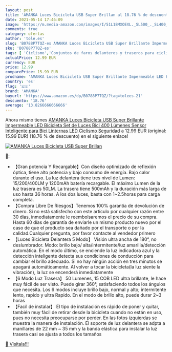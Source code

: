 ```yaml
---
layout: post
title: 'AMANKA Luces Bicicleta USB Super Brillan al 18.76 % de descuento'
date: 2021-05-14 17:46:09
image: 'https://m.media-amazon.com/images/I/51L18MXOEXL._SL500_._SL400_.jpg'
comments: true
category: ofertas
author: 'tole.es'
slug: 'B0788P7TQZ-es AMANKA Luces Bicicleta USB Super Brillante Impermeable LED...'
sku: 'B0788P7TQZ-es'
tags: [ 'Ciclismo','Conjuntos de faros delanteros y traseros para ciclismo','Deportes y aire libre','Luces y reflectores de ciclismo','Ropa y equipo para deportes','amanka','bicicleta', ]
actualPrice: 12.99 EUR
currency: EUR
price: 12.99
comparePrice: 15.99 EUR
prodname: 'AMANKA Luces Bicicleta USB Super Brillante Impermeable LED Bicicleta Set de Luces Bici 400 Lúmenes Sensor Inteligente para Bici Linternas LED Ciclismo Seguridad'
country: 'es'
flag: '🇪🇸'
brand: 'AMANKA'
buyurl: 'https://www.amazon.es/dp/B0788P7TQZ/?tag=tolees-21'
descuento: '18.76'
average: '13.8266666666666'
---
```


Ahora mismo tienes [AMANKA Luces Bicicleta USB Super Brillante Impermeable LED Bicicleta Set de Luces Bici 400 Lúmenes Sensor Inteligente para Bici Linternas LED Ciclismo Seguridad](https://www.amazon.es/dp/B0788P7TQZ/?tag=tolees-21) a 12.99 EUR (original: 15.99 EUR) (18.76 %  de descuento) en el siguiente enlace!

[![AMANKA Luces Bicicleta USB Super Brillan](https://m.media-amazon.com/images/I/51L18MXOEXL._SL500_._SL400_.jpg)](https://www.amazon.es/dp/B0788P7TQZ/?tag=tolees-21)

🔎:

- 【Gran potencia Y Recargable】Con diseño optimizado de reflexión óptica, tiene alto potencia y bajo consumo de energía. Bajo calor durante el uso. La luz delantera tiene tres nivel de Lumen: 15/200/400LM y 1200mAh batería recargable. El máximo Lumen de la luz trasera es 50LM. La trasera tiene 500mAh y la duración más larga de uso hasta 36 horas. A los dos luces, basta con 1~2.5horas para carga completa.
- 【Compra Libre De Riesgos】Tenemos 100% garantía de devolución de dinero. Si no está satisfecho con este artículo por cualquier razón entre 30 dias, inmediatamente le reembolsaremos el precio de su compra. Hasta 60 días de garantía de enviarle un mismo producto nuevo por el caso de que el producto sea dañado por el transporte o por la calidad.Cualquier pregunta, por favor contacte al vendedor primero
- 【Luces Bicicleta Delantera 5 Modo】 Visión ultra ancha de 180°, no deslumbrador. Modo: brillo bajo/ alta/intermitente/luz amarilla/detección automática. En el modo último, se enciende la luz indicadora azul y la detección inteligente detecta sus condiciones de conducción para cambiar el brillo adecuado. Si no hay ningún acción en tres minutos se apagará automáticamente. Al volver a tocar la bicicleta(la luz siente la vibración), la luz se encenderá inmediatamente
- 【6 Modo Luz Trasera】 50 Lumenes, 15 COB LED ultra brillante, le hace muy fácil de ser visto. Puede girar 360°, satisfaciendo todos los ángulos que necesita. Los 6 modos incluye brillo bajo, normal y alto; intermitente lento, rapido y ultra Rapido. En el modo de brillo alto, puede durar 2~3 horas
- 【Facíl de instalar】 El tipo de instalación es rápido de poner y quitar, también muy fácil de retirar desde la bicicleta cuando no están en uso, pues no necesita preocuparse por perder. En las fotos izquierdas se muestra la manera de instalación. El soporte de luz delantera se adpta a manillares de 22 mm ~ 35 mm y la banda elástica para instalar la luz trasera casi se ajusta a todos los tamaños

[🛒 Visítala!!!](https://www.amazon.es/dp/B0788P7TQZ/?tag=tolees-21)
